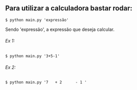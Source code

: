 ## Para utilizar a calculadora bastar rodar:

```
$ python main.py 'expressão'
```
Sendo 'expressão', a expressão que deseja calcular. 

###### Ex 1:
```
$ python main.py '3+5-1'
```

######  Ex 2:
```
$ python main.py '7   + 2      - 1 '
```